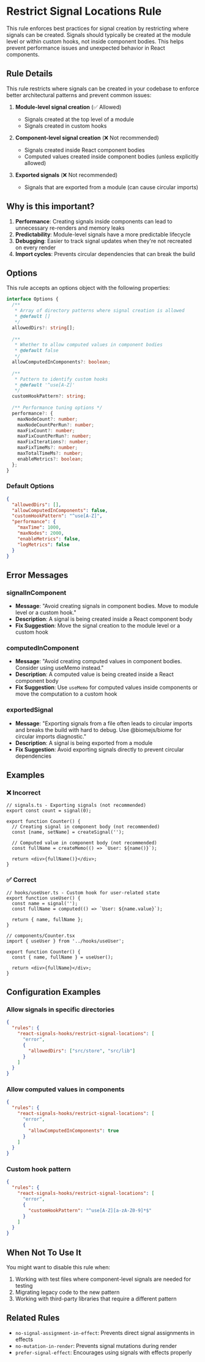 # Restrict Signal Locations Rule

This rule enforces best practices for signal creation by restricting where signals can be created. Signals should typically be created at the module level or within custom hooks, not inside component bodies. This helps prevent performance issues and unexpected behavior in React components.

## Rule Details

This rule restricts where signals can be created in your codebase to enforce better architectural patterns and prevent common issues:

1. **Module-level signal creation** (✅ Allowed)
   - Signals created at the top level of a module
   - Signals created in custom hooks

2. **Component-level signal creation** (❌ Not recommended)
   - Signals created inside React component bodies
   - Computed values created inside component bodies (unless explicitly allowed)

3. **Exported signals** (❌ Not recommended)
   - Signals that are exported from a module (can cause circular imports)

## Why is this important?

1. **Performance**: Creating signals inside components can lead to unnecessary re-renders and memory leaks
2. **Predictability**: Module-level signals have a more predictable lifecycle
3. **Debugging**: Easier to track signal updates when they're not recreated on every render
4. **Import cycles**: Prevents circular dependencies that can break the build

## Options

This rule accepts an options object with the following properties:

```typescript
interface Options {
  /**
   * Array of directory patterns where signal creation is allowed
   * @default []
   */
  allowedDirs?: string[];
  
  /**
   * Whether to allow computed values in component bodies
   * @default false
   */
  allowComputedInComponents?: boolean;
  
  /**
   * Pattern to identify custom hooks
   * @default '^use[A-Z]'
   */
  customHookPattern?: string;
  
  /** Performance tuning options */
  performance?: {
    maxNodeCount?: number;
    maxNodeCountPerRun?: number;
    maxFixCount?: number;
    maxFixCountPerRun?: number;
    maxFixIterations?: number;
    maxFixTimeMs?: number;
    maxTotalTimeMs?: number;
    enableMetrics?: boolean;
  };
}
```

### Default Options

```json
{
  "allowedDirs": [],
  "allowComputedInComponents": false,
  "customHookPattern": "^use[A-Z]",
  "performance": {
    "maxTime": 1000,
    "maxNodes": 2000,
    "enableMetrics": false,
    "logMetrics": false
  }
}
```

## Error Messages

### signalInComponent

- **Message**: "Avoid creating signals in component bodies. Move to module level or a custom hook."
- **Description**: A signal is being created inside a React component body
- **Fix Suggestion**: Move the signal creation to the module level or a custom hook

### computedInComponent

- **Message**: "Avoid creating computed values in component bodies. Consider using useMemo instead."
- **Description**: A computed value is being created inside a React component body
- **Fix Suggestion**: Use `useMemo` for computed values inside components or move the computation to a custom hook

### exportedSignal

- **Message**: "Exporting signals from a file often leads to circular imports and breaks the build with hard to debug. Use @biomejs/biome for circular imports diagnostic."
- **Description**: A signal is being exported from a module
- **Fix Suggestion**: Avoid exporting signals directly to prevent circular dependencies

## Examples

### ❌ Incorrect

```tsx
// signals.ts - Exporting signals (not recommended)
export const count = signal(0);

export function Counter() {
  // Creating signal in component body (not recommended)
  const [name, setName] = createSignal('');
  
  // Computed value in component body (not recommended)
  const fullName = createMemo(() => `User: ${name()}`);
  
  return <div>{fullName()}</div>;
}
```

### ✅ Correct

```tsx
// hooks/useUser.ts - Custom hook for user-related state
export function useUser() {
  const name = signal('');
  const fullName = computed(() => `User: ${name.value}`);
  
  return { name, fullName };
}

// components/Counter.tsx
import { useUser } from '../hooks/useUser';

export function Counter() {
  const { name, fullName } = useUser();
  
  return <div>{fullName}</div>;
}
```

## Configuration Examples

### Allow signals in specific directories

```json
{
  "rules": {
    "react-signals-hooks/restrict-signal-locations": [
      "error",
      {
        "allowedDirs": ["src/store", "src/lib"]
      }
    ]
  }
}
```

### Allow computed values in components

```json
{
  "rules": {
    "react-signals-hooks/restrict-signal-locations": [
      "error",
      {
        "allowComputedInComponents": true
      }
    ]
  }
}
```

### Custom hook pattern

```json
{
  "rules": {
    "react-signals-hooks/restrict-signal-locations": [
      "error",
      {
        "customHookPattern": "^use[A-Z][a-zA-Z0-9]*$"
      }
    ]
  }
}
```

## When Not To Use It

You might want to disable this rule when:

1. Working with test files where component-level signals are needed for testing
2. Migrating legacy code to the new pattern
3. Working with third-party libraries that require a different pattern

## Related Rules

- `no-signal-assignment-in-effect`: Prevents direct signal assignments in effects
- `no-mutation-in-render`: Prevents signal mutations during render
- `prefer-signal-effect`: Encourages using signals with effects properly
